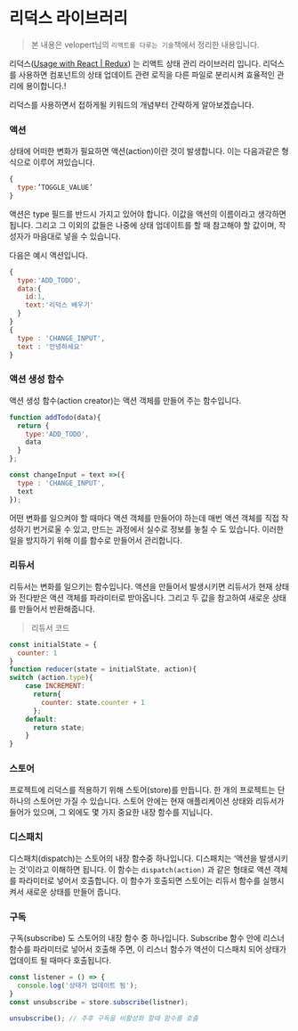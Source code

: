 
# 리덕스 라이브러리
> 본 내용은 velopert님의 ```리액트를 다루는 기술```책에서 정리한 내용입니다.

 리덕스([Usage with React | Redux](https://redux.js.org/basics/usage-with-react)) 는 리액트 상태 관리 라이브러리 입니다.
리덕스를 사용하면 컴포넌트의 상태 업데이트 관련 로직을 다른 파일로 분리시켜 효율적인 관리에 용이합니다.!

리덕스를 사용하면서 접하게될 키워드의 개념부터 간략하게 알아보겠습니다.

### 액션

상태에 어떠한 변화가 필요하면 액션(action)이란 것이 발생합니다. 이는 다음과같은 형식으로 이루어 져있습니다.
```javascript
{
  type:’TOGGLE_VALUE’
}
```

액션은 type 필드를 반드시 가지고 있어야 합니다. 이값을 액션의 이름이라고 생각하면 됩니다. 그리고 그 이외의 값들은 나중에 상태 업데이트를 할 때 참고해야 할 값이며, 작성자가 마음대로 넣을 수 있습니다.

다음은 예시 액션입니다.
```javascript
{
  type:'ADD_TODO',
  data:{
    id:1,
    text:'리덕스 배우기'
  }
}
{
  type : 'CHANGE_INPUT',
  text : '안녕하세요'
}
```


### 액션 생성 함수
액션 생성 함수(action creator)는 액션 객체를 만들어 주는 함수입니다.
```javascript
function addTodo(data){
  return {
    type:'ADD_TODO',
    data
  }
};

const changeInput = text =>({
  type : 'CHANGE_INPUT',
  text
});
```

어떤 변화를 일으켜야 할 때마다 액션 객체를 만들어야 하는데 매번 액션 객체를 직접 작성하기 번거로울 수 있고, 만드는 과정에서 실수로 정보를 놓칠 수 도 있습니다.  이러한 일을 방지하기 위해 이를 함수로 만들어서 관리합니다.

### 리듀서

리듀서는 변화를 일으키는 함수입니다. 액션을 만들어서 발생시키면 리듀서가 현재 상태와 전다받은 액션 객체를 파라미터로 받아옵니다. 그리고 두 값을 참고하여 새로운 상태를 만들어서 반환해줍니다.

> 리듀서 코드
``` javascript
const initialState = {
  counter: 1
}
function reducer(state = initialState, action){
switch (action.type){
    case INCREMENT:
      return{
        counter: state.counter + 1
      };
    default:
      return state;
    }
}
```


### 스토어

프로젝트에 리덕스를 적용하기 위해 스토어(store)를 만듭니다. 한 개의 프로젝트는 단 하나의 스토어만 가질 수 있습니다. 스토어 안에는 현재 애플리케이션 상태와 리듀서가 들어가 있으며, 그 외에도 몇 가지 중요한 내장 함수를 지닙니다.

### 디스패치

디스패치(dispatch)는 스토어의 내장 함수중 하나입니다. 디스패치는 ‘액션을 발생시키는 것’이라고 이해하면 됩니다. 이 함수는 ```dispatch(action)```
과 같은 형태로 액션 객체를 파라미터로 넣어서 호출합니다.
이 함수가 호출되면 스토어는 리듀서 함수를 실행시켜서 새로운 상태를 만들어 줍니다.

### 구독

구독(subscribe) 도 스토어의 내장 함수 중 하나입니다.  Subscribe 함수 안에 리스너 함수를 파라미터로 넣어서 호출해 주면, 이 리스너 함수가 액션이 디스패치 되어 상태가 업데이트 될 때마다 호출됩니다.

``` javaScript
const listener = () => {
  console.log('상태가 업데이트 됨');
}
const unsubscribe = store.subscribe(listner);

unsubscribe(); // 추후 구독을 비활성화 할때 함수를 호출
```







